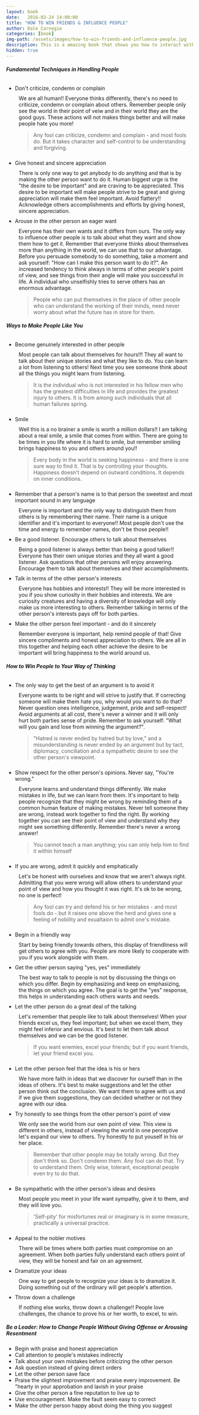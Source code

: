 ```yaml
---
layout: book
date:   2016-03-24 14:00:00
title: "HOW TO WIN FRIENDS & INFLUENCE PEOPLE"
author: Dale Carnegie
categories: [book]
img-path: /assets/images/how-to-win-friends-and-influence-people.jpg
description: This is a amazing book that shows you how to interact with others in a day to day basis. We are selfish and emotional creatures that only see the world through our own eyes. Only a few are logical and will resolve problems where both parties are winners. This book holds many examples and principles to improve ones human relations skills. This book was life changing and I will be implementing these principles throughout my life.
hidden: true
---
```


##### Fundamental Techniques in Handling People

<ul class="collapsible popout" data-collapsible="expandable">
  <li>
    <div class="collapsible-header"><i class="fa fa-thumbs-o-down" style="margin-top: 10px;"></i><p style="margin: 0; overflow: auto; overflow: auto; padding: 10px 0;">Don't criticize, condemn or complain</p></div>
    <div class="collapsible-body" style="padding: 0 10px;">
      We are all human!! Everyone thinks differently, there's no need to criticize, condemn or 
      complain about others. Remember people only see the world in their point of veiw and in their 
      world they are the good guys. These actions will not makes things better and will make people 
      hate you more!
      <blockquote>
        Any fool can criticize, condemn and complain - and most fools do. But it takes character 
        and self-control to be understanding and forgiving.
      </blockquote>    
    </div>
  </li>
  <li>
    <div class="collapsible-header"><i class="fa fa-thumbs-o-up" style="margin-top: 10px;"></i><p style="margin: 0; overflow: auto; padding: 10px 0;">Give honest and sincere appreciation</p></div>
    <div class="collapsible-body" style="padding: 0 10px;">
      There is only one way to get anybody to do anything and that is by making the other person 
      want to do it. Human biggest urge is the "the desire to be important" and are craving to be 
      appreciated. This desire to be important will make people strive to be great and giving appreciation 
      will make them feel important. Avoid flattery!! Acknowledge others accomplishments and efforts by 
      giving honest, sincere appreciation.
    </div>
  </li>
  <li>
    <div class="collapsible-header"><i class="fa fa-thumbs-o-up" style="margin-top: 10px;"></i><p style="margin: 0; overflow: auto; padding: 10px 0;">Arouse in the other person an eager want</p></div>
    <div class="collapsible-body" style="padding: 0 10px;">
      Everyone has their own wants and it differs from ours. The only way to influence other people is to talk about 
      what they want and show them how to get it. Remember that everyone thinks about themselves more than anything in 
      the world, we can use that to our advantage. Before you persuade somebody to do something, take a moment and ask 
      yourself: "How can I make this person want to do it?". An increased tendency to think 
      always in terms of other people's point of view, and see things from their angle will make you successful in life. 
      A individual who unselfishly tries to serve others has an enormous advantage.
      <blockquote>
        People who can put themselves in the place of other people who can understand the working of their minds, 
        need never worry about what the future has in store for them.
      </blockquote>
    </div>
  </li>
</ul>

##### Ways to Make People Like You

<ul class="collapsible popout" data-collapsible="expandable">
  <li>
    <div class="collapsible-header"><i class="fa fa-thumbs-o-up" style="margin-top: 10px;"></i><p style="margin: 0; overflow: auto; padding: 10px 0;">Become genuinely interested in other people</p></div>
    <div class="collapsible-body" style="padding: 0 10px;">
      Most people can talk about themselves for hours!!! They all want to talk about their unique stories and what they 
      like to do. You can learn a lot from listening to others! Next time you see someone think about all the things you might 
      learn from listening. 
      <blockquote>
        It is the individual who is not interested in his fellow men who has the greatest difficulties in life 
        and provides the greatest injury to others. It is from among such individuals that all human failures 
        spring.
      </blockquote>  
    </div>
  </li>
  <li>
    <div class="collapsible-header"><i class="fa fa-smile-o" style="margin-top: 10px;"></i><p style="margin: 0; overflow: auto; padding: 10px 0;">Smile</p></div>
    <div class="collapsible-body" style="padding: 0 10px;">
      Well this is a no brainer a smile is worth a million dollars!! I am talking about a real smile, a smile 
      that comes from within. There are going to be times in you life where it is hard to smile, but remember 
      smiling brings happiness to you and others around you!!
      <blockquote>
        Every body in the world is seeking happiness - and there is one sure way to find it. That is by controlling 
        your thoughts. Happiness doesn't depend on outward conditions. It depends on inner conditions.
      </blockquote>
    </div>
  </li>
  <li>
    <div class="collapsible-header"><i class="fa fa-thumbs-o-up" style="margin-top: 10px;"></i><p style="margin: 0; overflow: auto; padding: 10px 0;">Remember that a person's name is to that person the sweetest and most important sound in any language</p></div>
    <div class="collapsible-body" style="padding: 0 10px;">
      Everyone is important and the only way to distinguish them from others is by remembering their name. Their name 
      is a unique identifier and it's important to everyone!! Most people don't use the time and energy to remember names, 
      don't be those people!!
    </div>
  </li>
  <li>
    <div class="collapsible-header"><i class="fa fa-thumbs-o-up" style="margin-top: 10px;"></i><p style="margin: 0; overflow: auto; padding: 10px 0;">Be a good listener. Encourage others to talk about themselves</p></div>
    <div class="collapsible-body" style="padding: 0 10px;">
      Being a good listener is always better than being a good talker!! Everyone has their own unique stories and 
      they all want a good listener. Ask questions that other persons will enjoy answering. Encourage them to 
      talk about themselves and their accomplishments.
    </div>
  </li>
  <li>
    <div class="collapsible-header"><i class="fa fa-thumbs-o-up" style="margin-top: 10px;"></i><p style="margin: 0; overflow: auto; padding: 10px 0;">Talk in terms of the other person's interests</p></div>
    <div class="collapsible-body" style="padding: 0 10px;">
      Everyone has hobbies and interests!! They will be more interested in you if you show curiosity in their 
      hobbies and interests. We are curiosity creatures and having a diversity of knowledge will only make us 
      more interesting to others. Remember talking in terms of the other person's interests pays off for both parties. 
    </div>
  </li>
  <li>
    <div class="collapsible-header"><i class="fa fa-thumbs-o-up" style="margin-top: 10px;"></i><p style="margin: 0; overflow: auto; padding: 10px 0;">Make the other person feel important - and do it sincerely</p></div>
    <div class="collapsible-body" style="padding: 0 10px;">
      Remember everyone is important, help remind people of that! Give sincere compliments and honest appreciation 
      to others. We are all in this together and helping each other achieve the desire to be important will bring happiness 
      to the world around us.
    </div>
  </li>
</ul>

##### How to Win People to Your Way of Thinking

<ul class="collapsible popout" data-collapsible="expandable">
  <li>
    <div class="collapsible-header"><i class="fa fa-thumbs-o-up" style="margin-top: 10px;"></i><p style="margin: 0; overflow: auto; padding: 10px 0;">The only way to get the best of an argument is to avoid it</p></div>
    <div class="collapsible-body" style="padding: 0 10px;">
      Everyone wants to be right and will strive to justify that. If correcting someone will make them hate you, why would you 
      want to do that? Never question ones intelligence, judgement, pride and self-respect! Avoid arguments at all cost, there's never 
      a winner and it will only hurt both parties sense of pride. Remember to ask yourself: "What will you gain and lose from winning the 
      argument?".
      <blockquote>
        "Hatred is never ended by hatred but by love," and a misunderstanding is never ended 
        by an argument but by tact, diplomacy, conciliation and a sympathetic desire to see the other person's viewpoint.
      </blockquote>
    </div>
  </li>
  <li>
    <div class="collapsible-header"><i class="fa fa-thumbs-o-up" style="margin-top: 10px;"></i><p style="margin: 0; overflow: auto; padding: 10px 0;">Show respect for the other person's opinions. Never say, "You're wrong."</p></div>
    <div class="collapsible-body" style="padding: 0 10px;">
      Everyone learns and understand things differently. We make mistakes in life, but we can learn from them. It's important to help 
      people recognize that they might be wrong by reminding them of a common human feature of making mistakes. Never tell someone they are 
      wrong, instead work together to find the right. By working together you can see their point of view and understand why they might 
      see something differently. Remember there's never a wrong answer!
      <blockquote>
        You cannot teach a man anything; you can only help him to find it within himself
      </blockquote>
    </div>
  </li>
  <li>
    <div class="collapsible-header"><i class="fa fa-thumbs-o-up" style="margin-top: 10px;"></i><p style="margin: 0; overflow: auto; padding: 10px 0;">If you are wrong, admit it quickly and emphatically</p></div>
    <div class="collapsible-body" style="padding: 0 10px;">
      Let's be honest with ourselves and know that we aren't always right. Admitting that you were wrong will allow others to understand your point of view and 
      how you thought it was right. It's ok to be wrong, no one is perfect!
      <blockquote>
        Any fool can try and defend his or her mistakes - and most fools do - but it raises one above 
        the herd and gives one a feeling of nobility and exualtaion to admit one's mistake.
      </blockquote>
    </div>
  </li>
  <li>
    <div class="collapsible-header"><i class="fa fa-thumbs-o-up" style="margin-top: 10px;"></i><p style="margin: 0; overflow: auto; padding: 10px 0;">Begin in a friendly way</p></div>
    <div class="collapsible-body" style="padding: 0 10px;">
      Start by being friendly towards others, this display of friendliness will get others to agree with you. People are more 
      likely to cooperate with you if you work alongside with them. 
    </div>
  </li>
  <li>
    <div class="collapsible-header"><i class="fa fa-thumbs-o-up" style="margin-top: 10px;"></i><p style="margin: 0; overflow: auto; padding: 10px 0;">Get the other person saying "yes, yes" immediately</p></div>
    <div class="collapsible-body" style="padding: 0 10px;">
      The best way to talk to people is not by discussing the things on which you differ. Begin by emphasizing and keep 
      on emphasizing, the things on which you agree. The goal is to get the "yes" response, this helps in understanding each others 
      wants and needs.
    </div>
  </li>
  <li>
    <div class="collapsible-header"><i class="fa fa-thumbs-o-up" style="margin-top: 10px;"></i><p style="margin: 0; overflow: auto; padding: 10px 0;">Let the other person do a great deal of the talking</p></div>
    <div class="collapsible-body" style="padding: 0 10px;">
      Let's remember that people like to talk about themselves! When your friends excel us, they feel important; but when 
      we excel them, they might feel inferior and envious. It's best to let them talk about themselves and we can be the 
      good listener.
      <blockquote>
        If you want enemies, excel your friends; but if you want friends, let your friend excel you.
      </blockquote> 
    </div>
  </li>
  <li>
    <div class="collapsible-header"><i class="fa fa-thumbs-o-up" style="margin-top: 10px;"></i><p style="margin: 0; overflow: auto; padding: 10px 0;">Let the other person feel that the idea is his or hers</p></div>
    <div class="collapsible-body" style="padding: 0 10px;">
      We have more faith in ideas that we discover for ourself than in the ideas of others. It's best to make suggestions and let 
      the other person think out the conclusion. We want them to agree with us and if we give them suggestions, they 
      can decided whether or not they agree with our idea.
    </div>
  </li>
  <li>
    <div class="collapsible-header"><i class="fa fa-thumbs-o-up" style="margin-top: 10px;"></i><p style="margin: 0; overflow: auto; padding: 10px 0;">Try honestly to see things from the other person's point of view</p></div>
    <div class="collapsible-body" style="padding: 0 10px;">
      We only see the world from our own point of view. This view is different in others, instead of viewing the world in 
      one perceptive let's expand our view to others. Try honestly to put youself in his or her place.
      <blockquote>
        Remember that other people may be totally wrong. But they don't think so. Don't condemn them. Any fool can 
        do that. Try to understand them. Only wise, tolerant, exceptional people even try to do that.
      </blockquote>
    </div>
  </li>
  <li>
    <div class="collapsible-header"><i class="fa fa-thumbs-o-up" style="margin-top: 10px;"></i><p style="margin: 0; overflow: auto; padding: 10px 0;">Be sympathetic with the other person's ideas and desires</p></div>
    <div class="collapsible-body" style="padding: 0 10px;">
      Most people you meet in your life want sympathy, give it to them, and they will love you.
      <blockquote>
        'Self-pity' for misfortunes real or imaginary is in some measure, practically a universal practice.
      </blockquote>
    </div>
  </li>
  <li>
    <div class="collapsible-header"><i class="fa fa-thumbs-o-up" style="margin-top: 10px;"></i><p style="margin: 0; overflow: auto; padding: 10px 0;">Appeal to the nobler motives</p></div>
    <div class="collapsible-body" style="padding: 0 10px;">
      There will be times where both parties must compromise on an agreement. When both parties fully understand 
      each others point of view, they will be honest and fair on an agreement.
    </div>
  </li>
  <li>
    <div class="collapsible-header"><i class="fa fa-thumbs-o-up" style="margin-top: 10px;"></i><p style="margin: 0; overflow: auto; padding: 10px 0;">Dramatize your ideas</p></div>
    <div class="collapsible-body" style="padding: 0 10px;">
      One way to get people to recognize your ideas is to dramatize it. Doing something out of the ordinary will 
      get people's attention. 
    </div>
  </li>
  <li>
    <div class="collapsible-header"><i class="fa fa-thumbs-o-up" style="margin-top: 10px;"></i><p style="margin: 0; overflow: auto; padding: 10px 0;">Throw down a challenge</p></div>
    <div class="collapsible-body" style="padding: 0 10px;">
      If nothing else works, throw down a challenge!! People love challenges, the chance to prove his or her 
      worth, to excel, to win.
    </div>
  </li>
</ul>

##### Be a Leader: How to Change People Without Giving Offense or Arousing Resentment

<ul class="collection">
  <li class="collection-item">Begin with praise and honest appreciation</li>
  <li class="collection-item">Call attention to people's mistakes indirectly</li>
  <li class="collection-item">Talk about your own mistakes before criticizing the other person</li>
  <li class="collection-item">Ask question instead of giving direct orders</li>
  <li class="collection-item">Let the other person save face</li>
  <li class="collection-item">Praise the slightest improvement and praise every improvement. Be "hearty in your approbation and lavish in your praise</li>
  <li class="collection-item">Give the other person a fine reputation to live up to</li>
  <li class="collection-item">Use encouragement. Make the fault seem easy to correct</li>
  <li class="collection-item">Make the other person happy about doing the thing you suggest</li>
</ul>